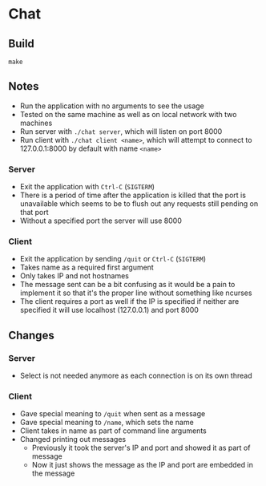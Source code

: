 # Chat

## Build
```
make
```

## Notes
- Run the application with no arguments to see the usage
- Tested on the same machine as well as on local network with two machines
- Run server with `./chat server`, which will listen on port 8000
- Run client with `./chat client <name>`, which will attempt to connect to 127.0.0.1:8000 by default with name `<name>`

### Server
- Exit the application with `Ctrl-C` (`SIGTERM`)
- There is a period of time after the application is killed that the port is unavailable which seems to be to flush out any requests still pending on that port
- Without a specified port the server will use 8000

### Client
- Exit the application by sending `/quit` or `Ctrl-C` (`SIGTERM`)
- Takes name as a required first argument
- Only takes IP and not hostnames
- The message sent can be a bit confusing as it would be a pain to implement it so that it's the proper line without something like ncurses
- The client requires a port as well if the IP is specified if neither are specified it will use localhost (127.0.0.1) and port 8000

## Changes
### Server
- Select is not needed anymore as each connection is on its own thread

### Client
- Gave special meaning to `/quit` when sent as a message
- Gave special meaning to `/name`, which sets the name
- Client takes in name as part of command line arguments
- Changed printing out messages
  - Previously it took the server's IP and port and showed it as part of message
  - Now it just shows the message as the IP and port are embedded in the message
